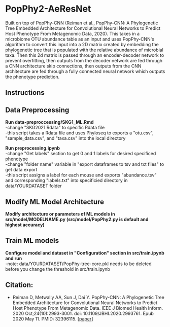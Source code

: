 # PopPhy2-AeResNet
Built on top of PopPhy-CNN (Reiman et al., PopPhy-CNN: A Phylogenetic Tree Embedded Architecture for Convolutional Neural Networks to Predict Host Phenotype From Metagenomic Data, 2020). This takes in a microbiome OTU abundance table as an input and uses PopPhy-CNN's algorithm to convert this input into a 2D matrix created by embedding the phylogenetic tree that is populated with the relative abundance of microbial taxa. Then this 2d matrix is passed through an encoder-decoder network to prevent overfitting, then outputs from the decoder network are fed through a CNN architecture skip connections, then outputs from the CNN architecture are fed through a fully connected neural network which outputs the phenotype prediction.


## Instructions

## Data Preprocessing

<strong> Run data-preproccessing/SKG1_ML.Rmd </strong> <br>
-change "SKG2021.Rdata" to specific Rdata file <br>
-this script takes a Rdata file and uses Phyloseq to exports a "otu.csv", "sample_data.csv", and "taxa.csv" into the local directory

<strong> Run preprocessing.ipynb </strong> <br>
-change "Get labels" section to get 0 and 1 labels for desired specificed phenotype <br>
-change "folder name" variable in "export dataframes to tsv and txt files" to get data export <br>
-this script assigns a label for each mouse and exports "abundance.tsv" and corresponding "labels.txt" into specificied directory in data/YOURDATASET folder 

## Modify ML Model Architecture
<strong> Modify architecture or parameters of ML models in src/model/MODELNAME.py (src/model/PopPhy2.py is default and highest accuracy) </strong>

## Train ML models
<strong> Configure model and dataset in "Configuration" section in src/train.ipynb and run </strong> <br>
-note: data/YOURDATASET/PopPhy-tree-core.pkl needs to be deleted before you change the threshold in src/train.ipynb



## Citation:
* Reiman D, Metwally AA, Sun J, Dai Y. PopPhy-CNN: A Phylogenetic Tree Embedded Architecture for Convolutional Neural Networks to Predict Host Phenotype From Metagenomic Data. IEEE J Biomed Health Inform. 2020 Oct;24(10):2993-3001. doi: 10.1109/JBHI.2020.2993761. Epub 2020 May 11. PMID: 32396115. [[paper](https://pubmed.ncbi.nlm.nih.gov/32396115/)]

